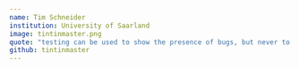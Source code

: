 ```yaml
---
name: Tim Schneider
institution: University of Saarland
image: tintinmaster.png
quote: "testing can be used to show the presence of bugs, but never to show ther absence"
github: tintinmaster
---
```

